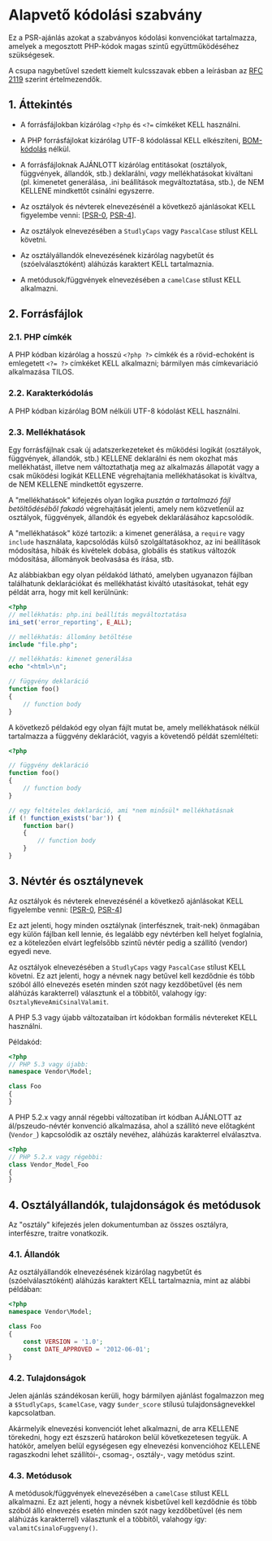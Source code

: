 # Alapvető kódolási szabvány

Ez a PSR-ajánlás azokat a szabványos kódolási konvenciókat tartalmazza, amelyek a megosztott PHP-kódok magas szintű együttműködéséhez szükségesek.

A csupa nagybetűvel szedett kiemelt kulcsszavak ebben a leírásban az [RFC 2119](../related-rfcs/2119.md) szerint értelmezendők.

[PSR-0]: PSR-0.md
[PSR-4]: PSR-4-autoloader.md

## 1. Áttekintés

- A forrásfájlokban kizárólag `<?php` és `<?=` címkéket KELL használni.

- A PHP forrásfájlokat kizárólag UTF-8 kódolással KELL elkészíteni, [BOM-kódolás](https://hu.wikipedia.org/wiki/UTF-8#BOM) nélkül.

- A forrásfájloknak AJÁNLOTT kizárólag entitásokat (osztályok, függvények, állandók, stb.) deklarálni, *vagy* mellékhatásokat kiváltani (pl. kimenetet generálása, .ini beállítások megváltoztatása, stb.), de NEM KELLENE mindkettőt csinálni egyszerre.

- Az osztályok és névterek elnevezésénél a következő ajánlásokat KELL figyelembe venni: [[PSR-0], [PSR-4]].

- Az osztályok elnevezésében a `StudlyCaps` vagy `PascalCase` stílust KELL követni.

- Az osztályállandók elnevezésének kizárólag nagybetűt és (szóelválasztóként) aláhúzás karaktert KELL tartalmaznia.

- A metódusok/függvények elnevezésében a `camelCase` stílust KELL alkalmazni.

## 2. Forrásfájlok

### 2.1. PHP címkék

A PHP kódban kizárólag a hosszú `<?php ?>` címkék és a rövid-echoként is emlegetett `<?= ?>` címkéket KELL alkalmazni; bármilyen más címkevariáció alkalmazása TILOS.

### 2.2. Karakterkódolás

A PHP kódban kizárólag BOM nélküli UTF-8 kódolást KELL használni.

### 2.3. Mellékhatások

Egy forrásfájlnak csak új adatszerkezeteket és működési logikát (osztályok, függvények, állandók,
stb.) KELLENE deklarálni és nem okozhat más mellékhatást, illetve nem változtathatja meg az alkalmazás állapotát vagy a csak működési logikát KELLENE végrehajtania mellékhatásokat is kiváltva, de NEM KELLENE mindkettőt egyszerre.

A "mellékhatások" kifejezés olyan logika *pusztán a tartalmazó fájl betöltődéséből fakadó* végrehajtását jelenti, amely nem közvetlenül az osztályok, függvények, állandók és egyebek deklarálásához kapcsolódik.

A "mellékhatások" közé tartozik: a kimenet generálása, a `require` vagy `include` használata, kapcsolódás külső szolgáltatásokhoz, az ini beállítások módosítása, hibák és kivételek dobása, globális és statikus változók módosítása, állományok beolvasása és írása, stb.

Az alábbiakban egy olyan példakód látható, amelyben ugyanazon fájlban találhatunk deklarációkat és mellékhatást kiváltó utasításokat, tehát egy példát arra, hogy mit kell kerülnünk:

~~~php
<?php
// mellékhatás: php.ini beállítás megváltoztatása
ini_set('error_reporting', E_ALL);

// mellékhatás: állomány betöltése
include "file.php";

// mellékhatás: kimenet generálása
echo "<html>\n";

// függvény deklaráció
function foo()
{
    // function body
}
~~~

A következő példakód egy olyan fájlt mutat be, amely mellékhatások nélkül tartalmazza a függvény deklarációt, vagyis a követendő példát szemlélteti:

~~~php
<?php

// függvény deklaráció
function foo()
{
    // function body
}

// egy feltételes deklaráció, ami *nem minősül* mellékhatásnak
if (! function_exists('bar')) {
    function bar()
    {
        // function body
    }
}
~~~

## 3. Névtér és osztálynevek

Az osztályok és névterek elnevezésénél a következő ajánlásokat KELL figyelembe venni: [[PSR-0], [PSR-4]]

Ez azt jelenti, hogy minden osztálynak (interfésznek, trait-nek) önmagában egy külön fájlban kell lennie, és legalább egy névtérben kell helyet foglalnia, ez a kötelezően elvárt legfelsőbb szintű névtér pedig a szállító (vendor) egyedi neve.

Az osztályok elnevezésében a `StudlyCaps` vagy `PascalCase` stílust KELL követni. Ez azt jelenti, hogy a névnek nagy betűvel kell kezdődnie és több szóból álló elnevezés esetén minden szót nagy kezdőbetűvel (és nem aláhúzás karakterrel) választunk el a többitől, valahogy így: `OsztalyNeveAmiCsinalValamit`.

A PHP 5.3 vagy újabb változataiban írt kódokban formális névtereket KELL használni.

Példakód:

~~~php
<?php
// PHP 5.3 vagy újabb:
namespace Vendor\Model;

class Foo
{
}
~~~

A PHP 5.2.x vagy annál régebbi változatiban írt kódban AJÁNLOTT az ál/pszeudo-névtér konvenció alkalmazása, ahol a szállító neve előtagként (`Vendor_`) kapcsolódik az osztály nevéhez, aláhúzás karakterrel elválasztva.

~~~php
<?php
// PHP 5.2.x vagy régebbi:
class Vendor_Model_Foo
{
}
~~~

## 4. Osztályállandók, tulajdonságok és metódusok

Az "osztály" kifejezés jelen dokumentumban az összes osztályra, interfészre, traitre vonatkozik.

### 4.1. Állandók

Az osztályállandók elnevezésének kizárólag nagybetűt és (szóelválasztóként) aláhúzás karaktert KELL tartalmaznia, mint az alábbi példában:

~~~php
<?php
namespace Vendor\Model;

class Foo
{
    const VERSION = '1.0';
    const DATE_APPROVED = '2012-06-01';
}
~~~

### 4.2. Tulajdonságok

Jelen ajánlás szándékosan kerüli, hogy bármilyen ajánlást fogalmazzon meg a `$StudlyCaps`, `$camelCase`, vagy `$under_score` stílusú tulajdonságnevekkel kapcsolatban.

Akármelyik elnevezési konvenciót lehet alkalmazni, de arra KELLENE törekedni, hogy ezt észszerű határokon belül következetesen tegyük. A hatókör, amelyen belül egységesen egy elnevezési konvencióhoz KELLENE ragaszkodni lehet szállítói-, csomag-, osztály-, vagy metódus szint.

### 4.3. Metódusok

A metódusok/függvények elnevezésében a `camelCase` stílust KELL alkalmazni. Ez azt jelenti, hogy a névnek kisbetűvel kell kezdődnie és több szóból álló elnevezés esetén minden szót nagy kezdőbetűvel (és nem aláhúzás karakterrel) választunk el a többitől, valahogy így: `valamitCsinaloFuggveny()`.
